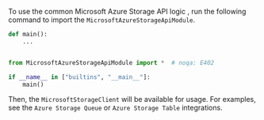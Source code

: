 To use the common Microsoft Azure Storage API logic , run the following command to import the `MicrosoftAzureStorageApiModule`.

```python
def main():
    ...


from MicrosoftAzureStorageApiModule import *  # noqa: E402

if __name__ in ["builtins", "__main__"]:
    main()
```

Then, the `MicrosoftStorageClient` will be available for usage. For examples, see the `Azure Storage Queue` or `Azure Storage Table` integrations.